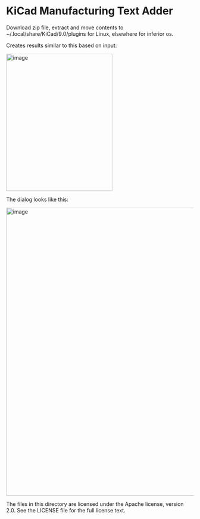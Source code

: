 # KiCad Manufacturing Text Adder

Download zip file, extract and move contents to ~/.local/share/KiCad/9.0/plugins for Linux, elsewhere for inferior os.

Creates results similar to this based on input:

<img width="285" height="368" alt="image" src="https://github.com/user-attachments/assets/639695b9-382d-4dcb-becd-efb65855eff1" />


The dialog looks like this:

<img width="1056" height="772" alt="image" src="https://github.com/user-attachments/assets/2d7e6e4c-2bf2-4398-8b50-7bca10875115" />

The files in this directory are licensed under the Apache license, version 2.0.
See the LICENSE file for the full license text.
